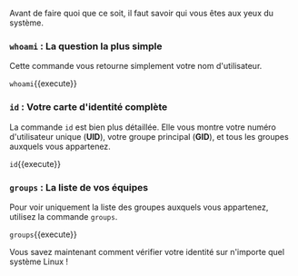 Avant de faire quoi que ce soit, il faut savoir qui vous êtes aux yeux du système.

### `whoami` : La question la plus simple

Cette commande vous retourne simplement votre nom d'utilisateur.

`whoami`{{execute}}

### `id` : Votre carte d'identité complète

La commande `id` est bien plus détaillée. Elle vous montre votre numéro d'utilisateur unique (**UID**), votre groupe principal (**GID**), et tous les groupes auxquels vous appartenez.

`id`{{execute}}

### `groups` : La liste de vos équipes

Pour voir uniquement la liste des groupes auxquels vous appartenez, utilisez la commande `groups`.

`groups`{{execute}}

Vous savez maintenant comment vérifier votre identité sur n'importe quel système Linux !
